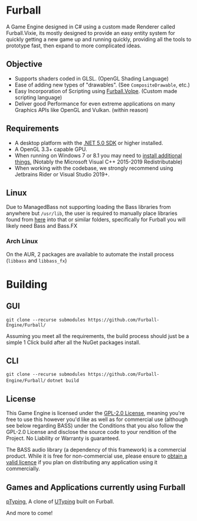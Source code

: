 # Furball

A Game Engine designed in C# using a custom made Renderer called Furball.Vixie, its mostly designed to provide an easy entity system for quickly getting a new game up and running quickly, providing all the tools to prototype fast, then expand to more complicated ideas.

## Objective

* Supports shaders coded in GLSL. (OpenGL Shading Language)
* Ease of adding new types of "drawables". (See `CompositeDrawable`, etc.)
* Easy Incorporation of Scripting using [Furball.Volpe](https://github.com/Furball-Engine/Furball.Volpe). (Custom made scripting language)
* Deliver good Performance for even extreme applications on many Graphics APIs like OpenGL and Vulkan. (within reason)

## Requirements

* A desktop platform with the [.NET 5.0 SDK](https://dotnet.microsoft.com/download) or higher installed.
* A OpenGL 3.3+ capable GPU.
* When running on Windows 7 or 8.1 you may need to [install additional things.](https://docs.microsoft.com/en-us/dotnet/core/install/windows?tabs=net50&pivots=os-windows#dependencies) (Notably the Microsoft Visual C++ 2015-2019 Redistributable)
* When working with the codebase, we strongly recommend using Jetbrains Rider or Visual Studio 2019+.

## Linux

Due to ManagedBass not supporting loading the Bass libraries from anywhere but `/usr/lib`, the user is required to manually place libraries found from [here](https://www.un4seen.com/) into that or similar folders, specifically for Furball you will likely need Bass and Bass.FX

### Arch Linux
On the AUR, 2 packages are available to automate the install process (`libbass` and `libbass_fx`)

# Building

## GUI
`git clone --recurse submodules https://github.com/Furball-Engine/Furball/`

Assuming you meet all the requirements, the build process should just be a simple 1 Click build after all the NuGet packages install.

## CLI

`git clone --recurse submodules https://github.com/Furball-Engine/Furball/`
`dotnet build`

## License

This Game Engine is licensed under the [GPL-2.0 License](https://github.com/Furball-Engine/Furball/blob/master/LICENSE), meaning you're free to use this however you'd like as well as for commercial use (although see below regarding BASS) under the Conditions that you also follow the GPL-2.0 License and disclose the source code to your rendition of the Project. No Liability or Warranty is guaranteed.

The BASS audio library (a dependency of this framework) is a commercial product. While it is free for non-commercial use, please ensure to [obtain a valid licence](http://www.un4seen.com/bass.html#license) if you plan on distributing any application using it commercially.

## Games and Applications currently using Furball

[pTyping](https://github.com/Beyley/pTyping), A clone of [UTyping](https://tosk.jp/utyping/) built on Furball.

And more to come!
